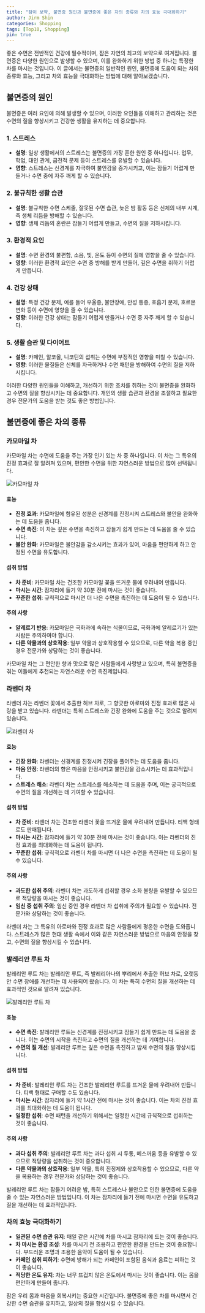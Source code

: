 ```yaml
---
title: "잠이 보약, 불면증 원인과 불면증에 좋은 차의 종류와 차의 효능 극대화하기"
author: Jirm Shin
categories: Shopping
tags: [Top10, Shopping]
pin: true
---
```


좋은 수면은 전반적인 건강에 필수적이며, 잠은 자연의 최고의 보약으로 여겨집니다. 불면증은 다양한 원인으로 발생할 수 있으며, 이를 완화하기 위한 방법 중 하나는 특정한 차를 마시는 것입니다. 이 글에서는 불면증의 일반적인 원인, 불면증에 도움이 되는 차의 종류와 효능, 그리고 차의 효능을 극대화하는 방법에 대해 알아보겠습니다.

## 불면증의 원인 

불면증은 여러 요인에 의해 발생할 수 있으며, 이러한 요인들을 이해하고 관리하는 것은 수면의 질을 향상시키고 건강한 생활을 유지하는 데 중요합니다.

### 1. 스트레스
- **설명**: 일상 생활에서의 스트레스는 불면증의 가장 흔한 원인 중 하나입니다. 업무, 학업, 대인 관계, 금전적 문제 등이 스트레스를 유발할 수 있습니다.
- **영향**: 스트레스는 신경계를 자극하여 불안감을 증가시키고, 이는 잠들기 어렵게 만들거나 수면 중에 자주 깨게 할 수 있습니다.

### 2. 불규칙한 생활 습관
- **설명**: 불규칙한 수면 스케줄, 잘못된 수면 습관, 늦은 밤 활동 등은 신체의 내부 시계, 즉 생체 리듬을 방해할 수 있습니다.
- **영향**: 생체 리듬의 혼란은 잠들기 어렵게 만들고, 수면의 질을 저하시킵니다.

### 3. 환경적 요인
- **설명**: 수면 환경의 불편함, 소음, 빛, 온도 등이 수면의 질에 영향을 줄 수 있습니다.
- **영향**: 이러한 환경적 요인은 수면 중 방해를 받게 만들어, 깊은 수면을 취하기 어렵게 만듭니다.

### 4. 건강 상태
- **설명**: 특정 건강 문제, 예를 들어 우울증, 불안장애, 만성 통증, 호흡기 문제, 호르몬 변화 등이 수면에 영향을 줄 수 있습니다.
- **영향**: 이러한 건강 상태는 잠들기 어렵게 만들거나 수면 중 자주 깨게 할 수 있습니다.

### 5. 생활 습관 및 다이어트
- **설명**: 카페인, 알코올, 니코틴의 섭취는 수면에 부정적인 영향을 미칠 수 있습니다.
- **영향**: 이러한 물질들은 신체를 자극하거나 수면 패턴을 방해하여 수면의 질을 저하시킵니다.

이러한 다양한 원인들을 이해하고, 개선하기 위한 조치를 취하는 것이 불면증을 완화하고 수면의 질을 향상시키는 데 중요합니다. 개인의 생활 습관과 환경을 조절하고 필요한 경우 전문가의 도움을 받는 것도 좋은 방법입니다.

## 불면증에 좋은 차의 종류 

### 카모마일 차

카모마일 차는 수면에 도움을 주는 가장 인기 있는 차 중 하나입니다. 이 차는 그 특유의 진정 효과로 잘 알려져 있으며, 편안한 수면을 위한 자연스러운 방법으로 많이 선택됩니다.

![카모마일 차](https://source.unsplash.com/1600x900/?chamomile-tea)

#### 효능
- **진정 효과**: 카모마일에 함유된 성분은 신경계를 진정시켜 스트레스와 불안을 완화하는 데 도움을 줍니다.
- **수면 촉진**: 이 차는 깊은 수면을 촉진하고 잠들기 쉽게 만드는 데 도움을 줄 수 있습니다.
- **불안 완화**: 카모마일은 불안감을 감소시키는 효과가 있어, 마음을 편안하게 하고 안정된 수면을 유도합니다.

#### 섭취 방법
- **차 준비**: 카모마일 차는 건조한 카모마일 꽃을 뜨거운 물에 우려내어 만듭니다.
- **마시는 시간**: 잠자리에 들기 약 30분 전에 마시는 것이 좋습니다.
- **꾸준한 섭취**: 규칙적으로 마시면 더 나은 수면을 촉진하는 데 도움이 될 수 있습니다.

#### 주의 사항
- **알레르기 반응**: 카모마일은 국화과에 속하는 식물이므로, 국화과에 알레르기가 있는 사람은 주의하여야 합니다.
- **다른 약물과의 상호작용**: 일부 약물과 상호작용할 수 있으므로, 다른 약을 복용 중인 경우 전문가와 상담하는 것이 좋습니다.

카모마일 차는 그 편안한 향과 맛으로 많은 사람들에게 사랑받고 있으며, 특히 불면증을 겪는 이들에게 추천되는 자연스러운 수면 촉진제입니다.
   
### 라벤더 차

라벤더 차는 라벤더 꽃에서 추출한 허브 차로, 그 향긋한 아로마와 진정 효과로 많은 사랑을 받고 있습니다. 라벤더는 특히 스트레스와 긴장 완화에 도움을 주는 것으로 알려져 있습니다.

![라벤더 차](https://source.unsplash.com/1600x900/?lavender-tea)

#### 효능
- **긴장 완화**: 라벤더는 신경계를 진정시켜 긴장을 풀어주는 데 도움을 줍니다.
- **마음 안정**: 라벤더의 향은 마음을 안정시키고 불안감을 감소시키는 데 효과적입니다.
- **스트레스 해소**: 라벤더 차는 스트레스를 해소하는 데 도움을 주며, 이는 궁극적으로 수면의 질을 개선하는 데 기여할 수 있습니다.

#### 섭취 방법
- **차 준비**: 라벤더 차는 건조한 라벤더 꽃을 뜨거운 물에 우려내어 만듭니다. 티백 형태로도 판매됩니다.
- **마시는 시간**: 잠자리에 들기 약 30분 전에 마시는 것이 좋습니다. 이는 라벤더의 진정 효과를 최대화하는 데 도움이 됩니다.
- **꾸준한 섭취**: 규칙적으로 라벤더 차를 마시면 더 나은 수면을 촉진하는 데 도움이 될 수 있습니다.

#### 주의 사항
- **과도한 섭취 주의**: 라벤더 차는 과도하게 섭취할 경우 소화 불량을 유발할 수 있으므로 적당량을 마시는 것이 좋습니다.
- **임신 중 섭취 주의**: 임신 중인 경우 라벤더 차 섭취에 주의가 필요할 수 있습니다. 전문가와 상담하는 것이 좋습니다.

라벤더 차는 그 특유의 아로마와 진정 효과로 많은 사람들에게 평온한 수면을 도와줍니다. 스트레스가 많은 현대 생활 속에서 이와 같은 자연스러운 방법으로 마음의 안정을 찾고, 수면의 질을 향상시킬 수 있습니다.

### 발레리안 루트 차

발레리안 루트 차는 발레리안 루트, 즉 발레리아나의 뿌리에서 추출한 허브 차로, 오랫동안 수면 장애를 개선하는 데 사용되어 왔습니다. 이 차는 특히 수면의 질을 개선하는 데 효과적인 것으로 알려져 있습니다.

![발레리안 루트 차](https://source.unsplash.com/1600x900/?valerian-tea)

#### 효능
- **수면 촉진**: 발레리안 루트는 신경계를 진정시키고 잠들기 쉽게 만드는 데 도움을 줍니다. 이는 수면의 시작을 촉진하고 수면의 질을 개선하는 데 기여합니다.
- **수면의 질 개선**: 발레리안 루트는 깊은 수면을 촉진하고 밤새 수면의 질을 향상시킵니다.

#### 섭취 방법
- **차 준비**: 발레리안 루트 차는 건조한 발레리안 루트를 뜨거운 물에 우려내어 만듭니다. 티백 형태로 구매할 수도 있습니다.
- **마시는 시간**: 잠자리에 들기 약 1시간 전에 마시는 것이 좋습니다. 이는 차의 진정 효과를 최대화하는 데 도움이 됩니다.
- **일정한 섭취**: 수면 패턴을 개선하기 위해서는 일정한 시간에 규칙적으로 섭취하는 것이 좋습니다.

#### 주의 사항
- **과다 섭취 주의**: 발레리안 루트 차는 과다 섭취 시 두통, 메스꺼움 등을 유발할 수 있으므로 적당량을 섭취하는 것이 중요합니다.
- **다른 약물과의 상호작용**: 일부 약물, 특히 진정제와 상호작용할 수 있으므로, 다른 약을 복용하는 경우 전문가와 상담하는 것이 좋습니다.

발레리안 루트 차는 잠들기 어려운 밤, 특히 스트레스나 불안으로 인한 불면증에 도움을 줄 수 있는 자연스러운 방법입니다. 이 차는 잠자리에 들기 전에 마시면 수면을 유도하고 질을 개선하는 데 효과적입니다.

### 차의 효능 극대화하기
- **일관된 수면 습관 유지**: 매일 같은 시간에 차를 마시고 잠자리에 드는 것이 좋습니다.
- **차 마시는 환경 조성**: 차를 마시기 전 조용하고 편안한 환경을 만드는 것이 중요합니다. 부드러운 조명과 조용한 음악이 도움이 될 수 있습니다.
- **카페인 섭취 피하기**: 수면에 방해가 되는 카페인이 포함된 음식과 음료는 피하는 것이 좋습니다.
- **적당한 온도 유지**: 차는 너무 뜨겁지 않은 온도에서 마시는 것이 좋습니다. 이는 몸을 편안하게 만들어 줍니다.

잠은 우리 몸과 마음을 회복시키는 중요한 시간입니다. 불면증에 좋은 차를 마시면서 건강한 수면 습관을 유지하고, 일상의 질을 향상시킬 수 있습니다.
